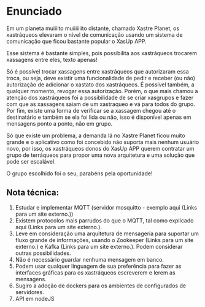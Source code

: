 # Enunciado

Em um planeta muiiiito muiiiiiiito distante, chamado Xastre Planet, os xastráqueos elevaram o nível de comunicação usando um sistema de comunicação que ficou bastante popular o XasUp APP.

Esse sistema é bastante simples, pois possibilita aos xastráqueos trocarem xassagens entre eles, texto apenas!

Só é possível trocar xassagens entre xastráqueos que autorizaram essa troca, ou seja, deve existir uma funcionalidade de pedir e receber (ou não) autorização de adicionar o xastato dos xastráqueos. É possível também, a qualquer momento, revogar essa autorização. Porém, o que mais chamou a atenção dos xastráqueos foi a possibilidade de se criar xasgrupos e fazer com que as xassagens saiam de um xastraqueo e vá para todos do grupo. Por fim, existe uma forma de verificar se a xassagem chegou até o destinatário e também se ela foi lida ou não, isso é disponível apenas em mensagens ponto a ponto, não em grupo.

Só que existe um problema, a demanda lá no Xastre Planet ficou muito grande e o aplicativo como foi concebido não suporta mais nenhum usuário novo, por isso, os xastráqueos donos do XasUp APP querem contratar um grupo de terráqueos para propor uma nova arquitetura e uma solução que pode ser escalável.

O grupo escolhido foi o seu, parabéns pela oportunidade!

 

## Nota técnica:
1. Estudar e implementar MQTT (servidor mosquitto - exemplo aqui (Links para um site externo.))
2. Existem protocolos mais parrudos do que o MQTT, tal como explicado aqui (Links para um site externo.).
3. Leve em consideração uma arquitetura de mensageria para suportar um fluxo grande de informações, usando o Zookeeper (Links para um site externo.) e Kafka (Links para um site externo.). Podem considerar outras possibilidades.
4. Não é necessário guardar nenhuma mensagem em banco.
5. Podem usar qualquer linguagem de sua preferência para fazer as interfaces gráficas para os xastráqueos escreverem e lerem as mensagens.
6. Sugiro a adoção de dockers para os ambientes de configurados de servidores.
7. API em nodeJS
